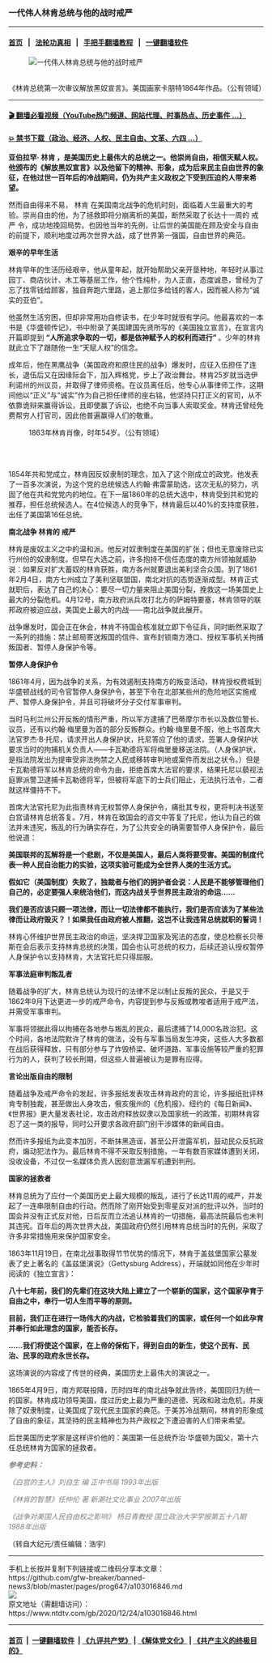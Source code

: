 ### 一代伟人林肯总统与他的战时戒严
------------------------

#### [首页](https://github.com/gfw-breaker/banned-news3/blob/master/README.md) &nbsp;&nbsp;|&nbsp;&nbsp; [法轮功真相](https://github.com/begood0513/basic/blob/master/README.md)  &nbsp;&nbsp;|&nbsp;&nbsp; [手把手翻墙教程](https://github.com/gfw-breaker/guides/wiki)  &nbsp;&nbsp;|&nbsp;&nbsp; [一键翻墙软件](https://github.com/gfw-breaker/nogfw/blob/master/README.md)  



<div><div class="featured_image">
 <figure>
  <img alt="一代伟人林肯总统与他的战时戒严" src="https://i.ntdtv.com/assets/uploads/2020/12/26d108f6204113652e028cb9428e040c-600x400-3-800x450.jpg"/>
 </figure><br/>
 <span class="caption">
  《林肯总统第一次审议解放黑奴宣言》。美国画家卡朋特1864年作品。（公有领域）
 </span>
</div>
</div><hr/>

#### [ 🎬  翻墙必看视频（YouTube热门频道、网站代理、时事热点、历史事件 ...）](https://github.com/gfw-breaker/links/blob/master/banned.md)

#### [ 💥  禁书下载（政治、经济、人权、民主自由、文革、六四 ...）](https://github.com/gfw-breaker/books/blob/master/README.md)

<div><div class="post_content" itemprop="articleBody">
 <p>
  <strong>
   亚伯拉罕·
   <ok href="https://www.ntdtv.com/gb/林肯.htm">
    林肯
   </ok>
   ，是美国历史上最伟大的总统之一。他崇尚自由，相信天赋人权。他颁布的《解放黑奴宣言》以及他留下的精神、形象，成为后来民主自由世界的象征，在他过世一百年后的冷战期间，仍为共产主义政权之下受到压迫的人带来希望。
  </strong>
 </p>
 <p>
  然而自由得来不易，
  <ok href="https://www.ntdtv.com/gb/林肯.htm">
   林肯
  </ok>
  在美国南北战争的危机时刻，面临着人生最重大的考验。崇尚自由的他，为了拯救即将分崩离析的美国，断然采取了长达十一周的
  <ok href="https://www.ntdtv.com/gb/戒严.htm">
   戒严
  </ok>
  令，成功地挽回局势。也因他当年的先例，让后世的美国能在顾及安全与自由的前提下，顺利地度过两次世界大战，成了世界第一强国，自由世界的典范。
 </p>
 <p>
  <strong>
   艰辛的早年生活
  </strong>
 </p>
 <p>
  林肯早年的生活历经艰辛，他从童年起，就开始帮助父亲开垦种地，年轻时从事过园丁、商店伙计、木工等基层工作，他个性纯朴，为人正直，态度诚恳，曾经为了忘了找零钱给顾客，独自奔跑六里路，追上那位多给钱的客人，因而被人称为“诚实的亚伯”。
 </p>
 <p>
  他虽然生活穷困，但却非常用功自修读书，在少年时就很有学问。他最喜欢的一本书是《华盛顿传记》，书中附录了美国建国先贤所写的《美国独立宣言》，在宣言内开篇即提到
  <strong>
   “人所追求争取的一切，都是依神赋予人的权利而进行”
  </strong>
  。少年的林肯就此立下了跟随他一生“天赋人权”的信念。
 </p>
 <p>
  成年后，他在黑鹰战争（美国政府和原住民的战争）爆发时，应征入伍担任了连长，退伍后又在因缘际会下，加入辉格党，步上了政治舞台。林肯25岁就当选伊利诺州的州议员，并取得了律师资格。在议员离任后，他专心从事律师工作，这期间他以“正义”与“诚实”作为自己担任律师的座右铭，他坚持只打正义的官司，从不依靠诡辩来赢得诉讼，且即使赢了诉讼，也绝不向当事人索取奖金。林肯还曾经免费帮穷人打官司，因此他普遍赢得人们的敬重。
 </p>
 <figure class="wp-caption alignnone" id="attachment_103016858" style="width: 460px">
  <img alt="" class="size-full wp-image-103016858" src="https://i.ntdtv.com/assets/uploads/2020/12/04cd3ad027d86d667f73c68e29b766d9-600x773-23.jpg">
   <br/><figcaption class="wp-caption-text">
    1863年林肯肖像，时年54岁。（公有领域）
   </figcaption><br/>
  </img>
 </figure><br/>
 <p>
  1854年共和党成立，林肯因反奴隶制的理念，加入了这个刚成立的政党。他发表了一百多次演说，为这个党的总统候选人约翰‧弗雷蒙助选，这次无私的努力，巩固了他在共和党党内的地位。在下一届1860年的总统大选中，林肯受到共和党的推荐，担任总统候选人。在4位候选人的竞争下，林肯最后以40%的支持度获胜，出任了美国第16任总统。
 </p>
 <p>
  <strong>
   南北战争 林肯的
   <ok href="https://www.ntdtv.com/gb/戒严.htm">
    戒严
   </ok>
  </strong>
 </p>
 <p>
  林肯是废奴主义之中的温和派。他反对奴隶制度在美国的扩张；但也无意废除已实行州份的奴隶制度。但早在大选之前，许多抱持不信任态度的南方州领袖就威胁说：如果反对扩大蓄奴的林肯获胜，南方各州就要退出美利坚合众国。到了1861年2月4日，南方七州成立了美利坚联盟国，南北对抗的态势逐渐成型。林肯正式就职后，表达了自己的决心：要尽一切力量来阻止美国分裂，挽救这一场美国史上最大的分裂危机。4月12号，南方政府派兵攻打北方的萨姆特要塞，林肯领导的联邦政府被迫应战，美国史上最大的内战——南北战争就此展开。
 </p>
 <p>
  战争爆发时，国会正在休会，林肯不待国会核准就立即下令征兵，同时断然采取了一系列的措施：禁止邮局寄送叛国的信件、宣布封锁南方港口、授权军事机关拘捕叛国者、暂停人身保护令等。
 </p>
 <p>
  <strong>
   暂停人身保护令
  </strong>
 </p>
 <p>
  1861年4月，因为战争的关系，为有效遏制支持南方的叛变活动，林肯授权费城到华盛顿战线的司令官暂停人身保护令，甚至下令在北部某些州的危险地区实施戒严、暂停人身保护令，并且可将破坏分子交付军事审判。
 </p>
 <p>
  当时马利兰州公开反叛的情形严重，所以军方逮捕了巴蒂摩尔市长以及数位警长、议员，还有以约翰‧梅里曼为首的部分反叛群众。约翰‧梅里曼不服，他上书首席大法官罗杰‧B‧托尼，请求开出人身保护状，托尼答应了他的请求，签署人身保护状要求当时的拘捕机关负责人——卡瓦勒德将军将梅里曼移送法院。（人身保护状，是指法院发出为提审受非法拘禁之人民或移转审判地或案件而发出之状令。）但是卡瓦勒德将军以林肯总统的命令为由，拒绝首席大法官的要求，结果托尼以藐视法庭罪派警卫逮捕卡瓦勒德将军，但被将军底下的士兵们阻止，无法执行法令，二者就这样僵持不下。
 </p>
 <p>
  首席大法官托尼为此指责林肯无权暂停人身保护令，痛批其专权，更将判决书送至白宫请林肯总统答复。7月，林肯在致国会的咨文中答复了托尼，他认为自己的做法并未违宪，叛乱的行为确实存在，为了公共安全的确需要暂停人身保护令，最后他说道：
 </p>
 <p>
  <strong>
   美国联邦的瓦解将是一个悲剧，不仅是美国人，最后人类将要受害。美国的制度代表一种人民自治能力的实验，这项实验可能成为全世界人类的生活方式。
  </strong>
 </p>
 <p>
  <strong>
   假如它（美国制度）失败了，独裁者与他们的拥护者会说：人民是不能够管理他们自己的，必定要强人来统治他们，而这内战关乎世界民主政治的命运……
  </strong>
 </p>
 <p>
  <strong>
   我们是否应该只顾一项法律，而让一切法律都不能执行，我们是否应该为了某些法律而让政府毁灭？！如果我任由政府被人推翻，这岂不让我违背总统就职的誓词！
  </strong>
 </p>
 <p>
  林肯心怀维护世界民主政治的命运，坚决捍卫国家及宪法的态度，使总检察长贝蒂斯在会后表示支持林肯总统的决策，国会也认可总统的权力，后续还追认授权暂停人身保护令以支持林肯，大法官托尼只得屈服。
 </p>
 <p>
  <strong>
   军事法庭审判叛乱者
  </strong>
 </p>
 <p>
  随着战争的扩大，林肯总统认为现行的法律不足以制止反叛的民众，于是又于1862年9月下达更进一步的戒严命令，内容提到参与反叛或教唆者适用于戒严法，并需受军事审判。
 </p>
 <p>
  军事将领据此得以拘捕在各地参与叛乱的民众，最后逮捕了14,000名政治犯。这个时间，各地法院默许了林肯的做法，没有与军事当局发生冲突，这些人大多数都在战后获得释放，只有部分参与了炸毁桥梁、破坏道路、军事设施等较严重的犯罪行为的人，获判了较长刑期，但这些人普遍被认为是罪有应得。
 </p>
 <p>
  <strong>
   言论出版自由的限制
  </strong>
 </p>
 <p>
  随着战争及戒严命令的发起，许多报纸发表攻击林肯政府的言论，许多报纸批评林肯专制独裁，甚至做出人身攻击，俄亥俄州的《危机报》、纽约的《每日新闻》、《世界报》更大量发表社论，攻击政府释放奴隶以及国家统一的政策，初期林肯容忍了这一类的报导，同时公开要求各政府部门别干涉媒体的新闻自由。
 </p>
 <p>
  然而许多报纸为此变本加厉，不断抹黑造谣，甚至公开泄露军机，鼓动民众反抗政府，煽动犯法作为。最后林肯不得不采取反制措施，一年有数百家媒体遭到关闭，没收设备，不过仅一名媒体负责人因刻意泄漏军机遭到判刑。
 </p>
 <p>
  <strong>
   国家的拯救者
  </strong>
 </p>
 <p>
  林肯总统为了应付一个美国历史上最大规模的叛乱，进行了长达11周的戒严，并发起了一连串限制自由的行动。然而除了刚开始受到零星反对派的批评以外，当时的国会并没有正式反对他，日后反而立法追认林肯的一切措施，最高法院最后也未判其违宪。百年后的两次世界大战，美国政府仍然引用林肯总统当时的先例，采取了许多非常措施用来保护国家安全。
 </p>
 <p>
  1863年11月19日，在南北战事取得节节优势的情况下，林肯于盖兹堡国家公墓发表了史上著名的《盖兹堡演说》（Gettysburg Address），开端就如同他在少年时阅读的《独立宣言》：
 </p>
 <p>
  <strong>
   八十七年前，我们的先辈们在这块大陆上建立了一个崭新的国家，这个国家孕育于自由之中，奉行一切人生而平等的原则。
  </strong>
 </p>
 <p>
  <strong>
   目前，我们正在进行一场伟大的内战，它检验着我们的国家，或任何一个如此孕育并奉行如此理念的国家，能否长存。
  </strong>
 </p>
 <p>
  <strong>
   ……我们将使这个国家，在上帝的保佑下，得到自由的新生，使这个民有、民治、民享的政府永世长存。
  </strong>
 </p>
 <p>
  这场演说的内容成了传世的经典，美国历史上最伟大的演说之一。
 </p>
 <p>
  1865年4月9日，南方邦联投降，历时四年的南北战争就此告终，美国回归为统一的国家。林肯成功领导美国，度过历史上最为严重的道德、宪政和政治危机，并废除了奴隶制度，让美国成了现代民主国家的典范。于美苏冷战期间，林肯的形象成了自由的象征，其坚持的民主精神也为共产政权之下遭迫害的人们带来希望。
 </p>
 <p>
  后世美国历史学家是这样评价他的：美国第一任总统乔治·华盛顿为国父，第十六任总统林肯为国家的拯救者。
 </p>
 <p>
  <span style="color: #808080;">
   <em>
    <strong>
     参考史料：
    </strong>
   </em>
  </span>
 </p>
 <p>
  <span style="color: #808080;">
   <em>
    《白宫的主人》刘自生 编 正中书局 1993年出版
   </em>
  </span>
 </p>
 <p>
  <span style="color: #808080;">
   <em>
    《林肯的智慧》任仲伦 著 新潮社文化事业 2007年出版
   </em>
  </span>
 </p>
 <p>
  <span style="color: #808080;">
   <em>
    《战争对美国人民自由权之影响》 杨日青教授 国立政治大学学报第五十八期 1988年出版
   </em>
  </span>
 </p>
 <p>
  （转自大纪元/责任编辑：浩宇）
 </p>
 <div class="single_ad">
 </div>
</div>
</div>
<hr/>
手机上长按并复制下列链接或二维码分享本文章：<br/>
https://github.com/gfw-breaker/banned-news3/blob/master/pages/prog647/a103016846.md <br/>
<a href='https://github.com/gfw-breaker/banned-news3/blob/master/pages/prog647/a103016846.md'><img src='https://github.com/gfw-breaker/banned-news3/blob/master/pages/prog647/a103016846.md.png'/></a> <br/>
原文地址（需翻墙访问）：https://www.ntdtv.com/gb/2020/12/24/a103016846.html


------------------------
#### [首页](https://github.com/gfw-breaker/banned-news3/blob/master/README.md) &nbsp;|&nbsp; [一键翻墙软件](https://github.com/gfw-breaker/nogfw/blob/master/README.md) &nbsp;| [《九评共产党》](https://github.com/gfw-breaker/9ping.md/blob/master/README.md#九评之一评共产党是什么) | [《解体党文化》](https://github.com/gfw-breaker/jtdwh.md/blob/master/README.md) | [《共产主义的终极目的》](https://github.com/gfw-breaker/gczydzjmd.md/blob/master/README.md)


<img src='http://gfw-breaker.win/banned-news3/pages/prog647/a103016846.md' width='0px' height='0px'/>